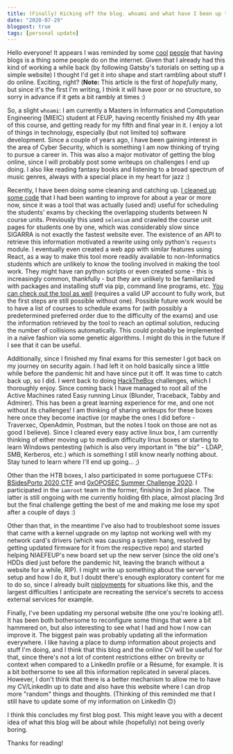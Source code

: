 ```yaml
---
title: (Finally) Kicking off the blog. whoami and what have I been up to
date: "2020-07-29"
blogpost: true
tags: [personal update]
---
```

Hello everyone! It appears I was reminded by some [cool](https://hugopeixoto.net/articles) [people](https://blog.ruialves.me) that having blogs is a thing some people do on the internet.
Given that I already had this kind of working a while back (by following Gatsby's tutorials on setting up a simple website) I thought I'd get it into shape and start rambling about stuff I do online.
Exciting, right? (**Note:** This article is the first of _hopefully_ many, but since it's the first I'm writing, I think it will have poor or no structure, so sorry in advance if it gets a bit rambly at times :)

So, a slight `whoami`: I am currently a Masters in Informatics and Computation Engineering (MIEIC) student at FEUP, having recently finished my 4th year of this course, and getting ready for my fifth and final year in it. I enjoy a lot of things in technology, especially (but not limited to) software development. Since a couple of years ago, I have been gaining interest in the area of Cyber Security, which is something I am now thinking of trying to pursue a career in. This was also a major motivator of getting the blog online, since I will probably post some writeups on challenges I end up doing. I also like reading fantasy books and listening to a broad spectrum of music genres, always with a special place in my heart for jazz :)

Recently, I have been doing some cleaning and catching up. [I cleaned up some code](https://github.com/miguelpduarte/FEUP-Tools/commit/8f92f11f9c261b7e6aac6dc9871213c4373e0876) that I had been wanting to improve for about a year or more now, since it was a tool that was actually (used and) useful for scheduling the students' exams by checking the overlapping students between N course units. Previously this used `selenium` and crawled the course unit pages for students one by one, which was considerably slow since SIGARRA is not exactly the fastest website ever. The existence of an API to retrieve this information motivated a rewrite using only python's `requests` module. I eventually even created a web app with similar features using React, as a way to make this tool more readily available to non-Informatics students which are unlikely to know the tooling involved in making the tool work. They might have ran python scripts or even created some - this is increasingly common, thankfully - but they are unlikely to be familiarized with packages and installing stuff via pip, command line programs, etc. [You can check out the tool as well](https://upcc.miguelpduarte.me/) (requires a valid UP account to fully work, but the first steps are still possible without one). Possible future work would be to have a list of courses to schedule exams for (with possibly a predetermined preferred order due to the difficulty of the exams) and use the information retrieved by the tool to reach an optimal solution, reducing the number of collisions automatically. This could probably be implemented in a naïve fashion via some genetic algorithms. I might do this in the future if I see that it can be useful.

Additionally, since I finished my final exams for this semester I got back on my journey on security again. I had left it on hold basically since a little while before the pandemic hit and have since put it off. It was time to catch back up, so I did. I went back to doing [HackTheBox](https://hackthebox.eu/) challenges, which I thoroughly enjoy. Since coming back I have managed to root all of the Active Machines rated Easy running Linux (Blunder, Traceback, Tabby and Admirer). This has been a great learning experience for me, and one not without its challenges! I am thinking of sharing writeups for these boxes here once they become inactive (or maybe the ones I did before - Traverxec, OpenAdmin, Postman, but the notes I took on those are not as good I believe). Since I cleared every easy active linux box, I am currently thinking of either moving up to medium difficulty linux boxes or starting to learn Windows pentesting (which is also very important in "the biz" - LDAP, SMB, Kerberos, etc.) which is something I still know nearly nothing about. Stay tuned to learn where I'll end up going... ;)

Other than the HTB boxes, I also participated in some portuguese CTFs: [BSidesPorto 2020 CTF](https://ctf.bsidesporto.com/) and [0xOPOSEC Summer Challenge 2020](https://ctf.apl3b.com/). I participated in the `iamroot` team in the former, finishing in 3rd place. The latter is still ongoing with me currently holding 6th place, almost placing 3rd but the final challenge getting the best of me and making me lose my spot after a couple of days :)

Other than that, in the meantime I've also had to troubleshoot some issues that came with a kernel upgrade on my laptop not working well with my network card's drivers (which was causing a system hang, resolved by getting updated firmware for it from the respective repo) and started helping NIAEFEUP's new board set up the new server (since the old one's HDDs died just before the pandemic hit, leaving the branch without a website for a while, RIP). I might write up something about the server's setup and how I do it, but I doubt there's enough exploratory content for me to do so, since I already built [niployments](https://github.com/NIAEFEUP/niployments) for situations like this, and the largest difficulties I anticipate are recreating the service's secrets to access external services for example.

Finally, I've been updating my personal website (the one you're looking at!). It has been both bothersome to reconfigure some things that were a bit hammered on, but also interesting to see what I had and how I now can improve it. The biggest pain was probably updating all the information everywhere. I like having a place to dump information about projects and stuff I'm doing, and I think that this blog and the online CV will be useful for that, since there's not a lot of content restrictions either on brevity or context when compared to a LinkedIn profile or a Résumé, for example. It is a bit bothersome to see all this information replicated in several places. However, I don't think that there is a better mechanism to allow me to have my CV/LinkedIn up to date and also have this website where I can drop more "random" things and thoughts. (Thinking of this reminded me that I still have to update some of my information on LinkedIn 🙃)

I think this concludes my first blog post. This might leave you with a decent idea of what this blog will be about while (hopefully) not being overly boring.

Thanks for reading!
